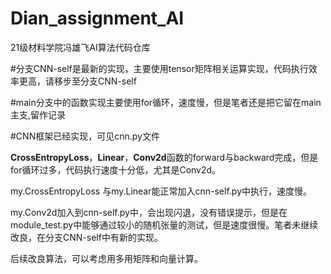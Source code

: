 # Dian_assignment_AI

21级材料学院冯雄飞AI算法代码仓库

#分支CNN-self是最新的实现，主要使用tensor矩阵相关运算实现，代码执行效率更高，请移步至分支CNN-self

#main分支中的函数实现主要使用for循环，速度慢，但是笔者还是把它留在main主支,留作记录

#CNN框架已经实现，可见cnn.py文件

**CrossEntropyLoss**，**Linear**，**Conv2d**函数的forward与backward完成，但是for循环过多，代码执行速度十分低，尤其是Conv2d。

my.CrossEntropyLoss 与my.Linear能正常加入cnn-self.py中执行，速度慢。

my.Conv2d加入到cnn-self.py中，会出现闪退，没有错误提示，但是在module_test.py中能够通过较小的随机张量的测试，但是速度很慢。笔者未继续改良，在分支CNN-self中有新的实现。

后续改良算法，可以考虑用多用矩阵和向量计算。